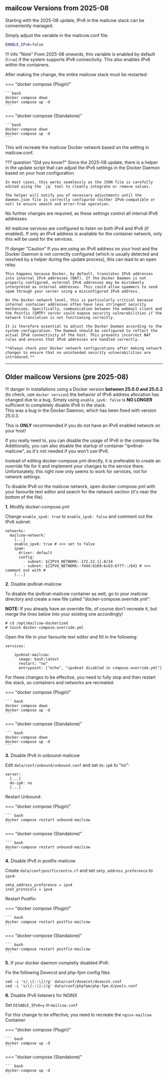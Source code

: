 ## mailcow Versions from 2025-08

Starting with the 2025-08 update, IPv6 in the mailcow stack can be conveniently managed.

Simply adjust the variable in the mailcow.conf file:

```bash
ENABLE_IPv6=false
```

!!! info "Note"
    From 2025-08 onwards, this variable is enabled by default (`true`) if the system supports IPv6 connectivity. This also enables IPv6 within the containers.

After making the change, the entire mailcow stack must be restarted:

=== "docker compose (Plugin)"

    ```bash
    docker compose down
    docker compose up -d
    ```

=== "docker-compose (Standalone)"

    ```bash
    docker-compose down
    docker-compose up -d
    ```

This will recreate the mailcow Docker network based on the setting in mailcow.conf.

??? question "Did you know?"
    Since the 2025-08 update, there is a helper in the update script that can adjust the IPv6 settings in the Docker Daemon based on your host configuration.

    In most cases, this works seamlessly as the JSON file is carefully edited using the `jq` tool to cleanly integrate or remove values.

    The helper will notify you of necessary adjustments until the daemon.json file is correctly configured (either IPv6-compatible or not) to ensure smooth and error-free operation.

No further changes are required, as these settings control all internal IPv6 addresses.

All mailcow services are configured to listen on both IPv4 and IPv6 (if enabled). If only an IPv4 address is available for the container network, only this will be used for the services.

!!! danger "Caution"
    If you are using an IPv6 address on your host and the Docker Daemon is not correctly configured (which is usually detected and resolved by a helper during the update process), this can lead to an open relay.

    This happens because Docker, by default, translates IPv6 addresses into internal IPv4 addresses (NAT). If the Docker Daemon is not properly configured, external IPv6 addresses may be mistakenly interpreted as internal addresses. This could allow spammers to send spam through your server using a misconfigured IPv6 address.

    On the Docker network level, this is particularly critical because internal container addresses often have less stringent security mechanisms. Specifically, communication between the webmail client and the Postfix (SMTP) server could expose security vulnerabilities if the network translation is not functioning correctly.

    It is therefore essential to adjust the Docker Daemon according to the system configuration. The Daemon should be configured to reflect the actual IPv6 connectivity of the host. This prevents incorrect NAT rules and ensures that IPv6 addresses are handled correctly. 
    
    **Always check your Docker network configurations after making network changes to ensure that no unintended security vulnerabilities are introduced.**

---

## Older mailcow Versions (pre 2025-08)

!!! danger
    In installations using a Docker version <b>between 25.0.0 and 25.0.2</b> (to check, use `docker version`) the behavior of IPv6 address allocation has changed due to a bug. Simply using `enable_ipv6: false` is **NO LONGER** sufficient to completely disable IPv6 in the stack. <br>This was a bug in the Docker Daemon, which has been fixed with version 25.0.3.

This is **ONLY** recommended if you do not have an IPv6 enabled network on your host!

If you really need to, you can disable the usage of IPv6 in the compose file.
Additionally, you can  also disable the startup of container "ipv6nat-mailcow", as it's not needed if you won't use IPv6.

Instead of editing docker-compose.yml directly, it is preferable to create an override file for it
and implement your changes to the service there. Unfortunately, this right now only seems to work for services, not for network settings.

To disable IPv6 on the mailcow network, open docker-compose.yml with your favourite text editor and search for the network section (it's near the bottom of the file).

**1.** Modify docker-compose.yml

Change `enable_ipv6: true` to `enable_ipv6: false` and comment out the IPv6 subnet:

```
networks:
  mailcow-network:
    [...]
    enable_ipv6: true # <<< set to false
    ipam:
      driver: default
      config:
        - subnet: ${IPV4_NETWORK:-172.22.1}.0/24
        - subnet: ${IPV6_NETWORK:-fd4d:6169:6c63:6f77::/64} # <<< comment out with #
    [...]
```

**2.** Disable ipv6nat-mailcow

To disable the ipv6nat-mailcow container as well, go to your mailcow directory and create a new file called "docker-compose.override.yml":

**NOTE:** If you already have an override file, of course don't recreate it, but merge the lines below into your existing one accordingly!

```
# cd /opt/mailcow-dockerized
# touch docker-compose.override.yml
```

Open the file in your favourite text editor and fill in the following:

```
services:

    ipv6nat-mailcow:
      image: bash:latest
      restart: "no"
      entrypoint: ["echo", "ipv6nat disabled in compose.override.yml"]
```

For these changes to be effective, you need to fully stop and then restart the stack, so containers and networks are recreated:

=== "docker compose (Plugin)"

    ``` bash
    docker compose down
    docker compose up -d
    ```

=== "docker-compose (Standalone)"

    ``` bash
    docker-compose down
    docker-compose up -d
    ```

**3.** Disable IPv6 in unbound-mailcow

Edit `data/conf/unbound/unbound.conf` and set `do-ip6` to "no":

```
server:
  [...]
  do-ip6: no
  [...]
```

Restart Unbound:

=== "docker compose (Plugin)"

    ``` bash
    docker compose restart unbound-mailcow
    ```

=== "docker-compose (Standalone)"

    ``` bash
    docker-compose restart unbound-mailcow
    ```

**4.** Disable IPv6 in postfix-mailcow

Create `data/conf/postfix/extra.cf` and set `smtp_address_preference` to `ipv4`:

```
smtp_address_preference = ipv4
inet_protocols = ipv4
```

Restart Postfix:

=== "docker compose (Plugin)"

    ``` bash
    docker compose restart postfix-mailcow
    ```

=== "docker-compose (Standalone)"

    ``` bash
    docker-compose restart postfix-mailcow
    ```

**5.** If your docker daemon completly disabled IPv6:

Fix the following Dovecot and php-fpm config files

```
sed -i 's/,\[::\]//g' data/conf/dovecot/dovecot.conf
sed -i 's/\[::\]://g' data/conf/phpfpm/php-fpm.d/pools.conf
```

**6.** Disable IPv6 listeners for NGINX

Set `DISABLE_IPv6=y` in `mailcow.conf`

For this change to be effective, you need to recreate the `nginx-mailcow` Container

=== "docker compose (Plugin)"

    ``` bash
    docker compose up -d
    ```

=== "docker-compose (Standalone)"

    ``` bash
    docker-compose up -d
    ```


